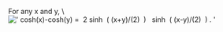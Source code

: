 For any x and y, \\
![' cosh(x)-cosh(y) =  2 sinh  ( (x+y)/(2)  )   sinh  ( (x-y)/(2)  ) . '](../dictionary/equation_images/3802.1..png)
